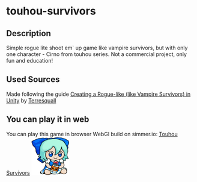 # touhou-survivors
## Description
Simple rogue lite shoot em` up game like vampire survivors, but with only one character - Cirno from touhou series. Not a commercial project, only fun and education!
## Used Sources
Made following the guide [Creating a Rogue-like (like Vampire Survivors) in Unity](https://www.youtube.com/playlist?list=PLgXA5L5ma2Bveih0btJV58REE2mzfQLOQ) by [Terresquall](https://www.youtube.com/@terresquall)
## You can play it in web
You can play this game in browser WebGl build on simmer.io: [Touhou Survivors](https://simmer.io/@near1103/touhou-survivors)
<img src = "https://github.com/near1103/touhou-survivors/blob/main/img/glue.gif" width = "100" height = "100" />
